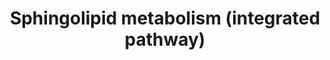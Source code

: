 ---
annotations:
- id: PW:0000162
  parent: classic metabolic pathway
  type: Pathway Ontology
  value: sphingolipid biosynthetic pathway
- id: PW:0000745
  parent: classic metabolic pathway
  type: Pathway Ontology
  value: sphingomyelin metabolic pathway
- id: PW:0000197
  parent: classic metabolic pathway
  type: Pathway Ontology
  value: sphingolipid metabolic pathway
authors:
- DeSl
- MaintBot
- Eweitz
- Conroy lipids
- Khanspers
- Egonw
- Ddigles
citedin: ''
communities:
- Lipids
description: This pathway is inspired by the [Lipidmaps>Sphingolipids pathway (all
  chain lengths)](https://lipidmaps.org/pathway/pathways_maps). Sphingolipids are
  a class of lipids, which act as signal transduction and cell recognition molecules.
  This pathway shows all different tail lengths and their conversions into specific
  products. All products are annotated with lipid-specific identifiers (if available).
  The general overview pathway can be found [here](https://www.wikipathways.org/index.php/Pathway:WP4344).
last-edited: 2025-07-08
ndex: null
organisms:
- Mus musculus
redirect_from:
- /index.php/Pathway:WP4690
- /instance/WP4690
- /instance/WP4690_r139824
revision: r139824
schema-jsonld:
- '@context': https://schema.org/
  '@id': https://wikipathways.github.io/pathways/WP4690.html
  '@type': Dataset
  creator:
    '@type': Organization
    name: WikiPathways
  description: This pathway is inspired by the [Lipidmaps>Sphingolipids pathway (all
    chain lengths)](https://lipidmaps.org/pathway/pathways_maps). Sphingolipids are
    a class of lipids, which act as signal transduction and cell recognition molecules.
    This pathway shows all different tail lengths and their conversions into specific
    products. All products are annotated with lipid-specific identifiers (if available).
    The general overview pathway can be found [here](https://www.wikipathways.org/index.php/Pathway:WP4344).
  keywords:
  - 1-Hexadecenal
  - 3-keto-sphinganine
  - ADP
  - ATP
  - Asah1
  - C16 Cer
  - C16 GlcCer
  - C16 SM
  - C16DH GlcCer
  - C16DH SM
  - C16DH-Cer
  - C18 Cer
  - C18 GlcCer
  - C18 SM
  - C18DH GlcCer
  - C18DH SM
  - C18DH-Cer
  - C20 Cer
  - C20 GlcCer
  - C20 SM
  - C20DH GlcCer
  - C20DH SM
  - C20DH-Cer
  - C22 Cer
  - C22 GlcCer
  - C22 SM
  - C22DH GlcCer
  - C22DH SM
  - C22DH-Cer
  - C24 Cer
  - C24 GlcCer
  - C24 SM
  - C24:1 Cer
  - C24:1 GlcCer
  - C24:1 SM
  - C24:1DH GlcCer
  - C24:1DH SM
  - C24:1DH-Cer
  - C24DH GlcCer
  - C24DH SM
  - C24DH-Cer
  - C26 Cer
  - C26 GlcCer
  - C26 SM
  - C26:1 Cer
  - C26:1 GlcCer
  - C26:1 SM
  - C26:1DH GlcCer
  - C26:1DH SM
  - C26:1DH-Cer
  - C26DH GlcCer
  - C26DH SM
  - C26DH-Cer
  - CerS1
  - CerS4
  - CerS5
  - CerS6
  - Cerk
  - Cers2
  - Cers3
  - CoA(16:0)
  - CoA(18:0)
  - CoA(20:0)
  - CoA(22:0)
  - CoA(24:0)
  - CoA(24:1)
  - CoA(26:0)
  - CoA(26:1)
  - Degs1
  - Degs2
  - Ethanolamine-phosphate
  - Hexadecanal
  - H₂O
  - Kdsr
  - Palmitoyl-CoA
  - Ppap2a
  - Ppap2b
  - Ppap2c
  - Serine
  - Sgms1
  - Sgms2
  - Sgpl1
  - Sgpp1
  - Sgpp2
  - Smpd1
  - Sphinganine
  - Sphinganine-1-phosphate
  - Sphingosine
  - Sphingosine-1-phosphate
  - Sphk1
  - Sphk2
  - Sptlc1
  - Sptlc2
  - Ugcg
  - Ugt8a
  license: CC0
  name: Sphingolipid metabolism (integrated pathway)
seo: CreativeWork
title: Sphingolipid metabolism (integrated pathway)
wpid: WP4690
---